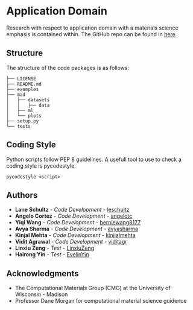 # Application Domain

Research with respect to application domain with a materials science emphasis is contained within. The GitHub repo can be found in [here](https://github.com/leschultz/application_domain.git).

## Structure
The structure of the code packages is as follows:

```
├── LICENSE
├── README.md
├── examples
├── mad
│   ├── datasets
│   │   ├── data
│   ├── ml
│   └── plots
├── setup.py
└── tests
```

## Coding Style

Python scripts follow PEP 8 guidelines. A usefull tool to use to check a coding style is pycodestyle.

```
pycodestyle <script>
```

## Authors

* **Lane Schultz** - *Code Development* - [leschultz](https://github.com/leschultz)
* **Angelo Cortez** - *Code Development* - [angelotc](https://github.com/angelotc)
* **Yiqi Wang** - *Code Development* - [berniewang8177](https://github.com/berniewang8177)
* **Avya Sharma** - *Code Development* - [avyasharma](https://github.com/avyasharma)
* **Kinjal Mehta** - *Code Development* - [kinjjalmehta](https://github.com/kinjjalmehta)
* **Vidit Agrawal** - *Code Development* - [viditagr](https://github.com/viditagr)
* **Linxiu Zeng** - *Test* - [LinxiuZeng](https://github.com/LinxiuZeng)
* **Hairong Yin** - *Test* - [EvelinYin](https://github.com/EvelinYin)

## Acknowledgments

* The Computational Materials Group (CMG) at the University of Wisconsin - Madison
* Professor Dane Morgan for computational material science guidence
